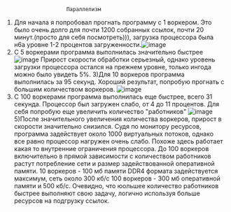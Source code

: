                         Параллелизм
1) Для начала я попробовал прогнать программу с 1 воркером. Это было очень долго для почти 1200 собранных ссылок, почти 20 минут.(просто для себя посмотреть))), загрузка процессора была н6а уровне 1-2 процентов загруженности.![image](https://user-images.githubusercontent.com/83460612/144561680-042ca638-843b-44bd-8b21-873d5110d3db.png)
2) С 5 воркерами программа выполнилась значительно быстрее![image](https://user-images.githubusercontent.com/83460612/144562336-1cf6c7d9-8b78-4994-b3f4-0ad669a07c3e.png)
 Прирост скорости обработки серьезный, однако уровень загрузки процессора остался на прежнем уровне, только ингода можно было увидеть 5%.
3)Для 10 воркеров программа выполнилась за 95 секунд. Хороший результат, попробую прогнать с большим количеством воркеров.
![image](https://user-images.githubusercontent.com/83460612/144562835-ee0e7832-1be0-4cd1-92f2-c48329617b20.png)
4) С 100 воркерами программа выполнилась еще быстрее, всего 31 секунда. Процессор был загружен слабо, от 4 до 11 процентов. Для себя попробую еще увеличить количество "работников"
![image](https://user-images.githubusercontent.com/83460612/144563085-4685c4c8-4336-4e48-bebb-4ee65b485404.png)
5)После значительного увеличения количества воркеров, прирост в скорости значительно снизился. Судя по монитору ресурсов, программа задействует около 1000 виртуальных потоков, однако все равно процессор нагружен очень слабо. Похоже здесь работает какая то внутренние ограничения процессора.
До 100 воркеров включительно в прямой зависимости с количеством работников растут потребление сети и размер задействованной оперативной памяти. 
10 воркеров - 100 мб памяти DDR4 формата задействуется максимум, сеть около 300 кб/c
100 воркеров - 300 мб оперативной памяти и 500 кб/c.
Очевидно, что юольшее количество работников быстрее выполняют свою задачу, логично используя больше ресурсов на подгрузку ссылок.
